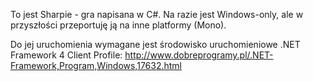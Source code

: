 To jest Sharpie - gra napisana w C#. Na razie jest Windows-only, ale w przyszłości przeportuję ją na inne platformy (Mono).

Do jej uruchomienia wymagane jest środowisko uruchomieniowe .NET Framework 4 Client Profile: http://www.dobreprogramy.pl/.NET-Framework,Program,Windows,17632.html